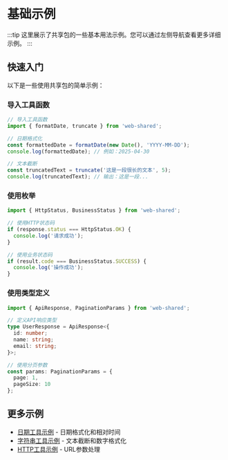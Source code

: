 # 基础示例

:::tip
这里展示了共享包的一些基本用法示例。您可以通过左侧导航查看更多详细示例。
:::

## 快速入门

以下是一些使用共享包的简单示例：

### 导入工具函数

```typescript
// 导入工具函数
import { formatDate, truncate } from 'web-shared';

// 日期格式化
const formattedDate = formatDate(new Date(), 'YYYY-MM-DD');
console.log(formattedDate); // 例如：2025-04-30

// 文本截断
const truncatedText = truncate('这是一段很长的文本', 5);
console.log(truncatedText); // 输出：这是一段...
```

### 使用枚举

```typescript
import { HttpStatus, BusinessStatus } from 'web-shared';

// 使用HTTP状态码
if (response.status === HttpStatus.OK) {
  console.log('请求成功');
}

// 使用业务状态码
if (result.code === BusinessStatus.SUCCESS) {
  console.log('操作成功');
}
```

### 使用类型定义

```typescript
import { ApiResponse, PaginationParams } from 'web-shared';

// 定义API响应类型
type UserResponse = ApiResponse<{
  id: number;
  name: string;
  email: string;
}>;

// 使用分页参数
const params: PaginationParams = {
  page: 1,
  pageSize: 10
};
```

## 更多示例

- [日期工具示例](./date.md) - 日期格式化和相对时间
- [字符串工具示例](./string.md) - 文本截断和数字格式化
- [HTTP工具示例](./http.md) - URL参数处理 